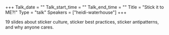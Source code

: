 +++
Talk_date = ""
Talk_start_time = ""
Talk_end_time = ""
Title = "Stick it to ME?!"
Type = "talk"
Speakers = ["heidi-waterhouse"]
+++

19 slides about sticker culture, sticker best practices, sticker antipatterns, and why anyone cares.
